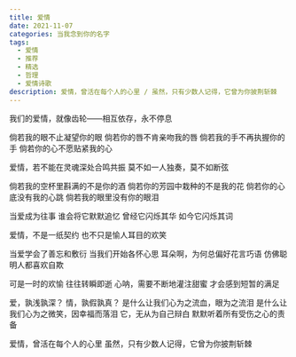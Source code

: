 ```yaml
---
title: 爱情
date: 2021-11-07
categories: 当我念到你的名字
tags:
  - 爱情
  - 推荐
  - 精选
  - 哲理
  - 爱情诗歌
description: 爱情，曾活在每个人的心里 / 虽然，只有少数人记得，它曾为你披荆斩棘
---
```


我们的爱情，就像齿轮——相互依存，永不停息

倘若我的眼不止凝望你的眼
倘若你的唇不肯亲吻我的唇
倘若我的手不再执握你的手
倘若你的心不愿贴紧我的心

爱情，若不能在灵魂深处合鸣共振
莫不如一人独奏，莫不如断弦

倘若我的空杯里斟满的不是你的酒
倘若你的芳园中栽种的不是我的花
倘若你的心底没有我的心跳
倘若我的眼里没有你的眼泪

当爱成为往事
谁会将它默默追忆
曾经它闪烁其华
如今它闪烁其词

爱情，不是一纸契约
也不只是愉人耳目的欢笑

当爱学会了善忘和敷衍
当我们开始各怀心思
耳朵啊，为何总偏好花言巧语
仿佛聪明人都喜欢自欺

可是一时的欢愉
往往转瞬即逝
心呐，需要不断地灌注甜蜜
才会感到短暂的满足

爱，孰浅孰深？
情，孰假孰真？
是什么让我们心为之流血，眼为之流泪
是什么让我们心为之微笑，因幸福而落泪
它，无从为自己辩白
默默听着所有受伤之心的责备

爱情，曾活在每个人的心里
虽然，只有少数人记得，它曾为你披荆斩棘
